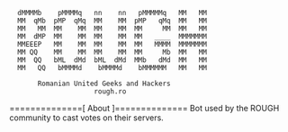                                                            
                                                          
      dMMMMb    pMMMMq   nn    nn   pMMMMMq   MM   MM      
      MM  qMb  pMP  qMq  MM    MM  pMP   qMq  MM   MM      
      MM   MM  MM    MM  MM    MM  MM     MM  MM   MM      
      MM  dMP  MM    MM  MM    MM  MM   ____  MMMMMMM      
      MMEEEP   MM    MM  MM    MM  MM   MMMM  MMMMMMM      
      MM QQ    MM    MM  MM    MM  MM     Mb  MM   MM      
      MM  QQ   bML  dMd  bML  dMd  MMb   dMd  MM   MM      
      MM   QQ   bMMMMd    bMMMMd    bMMMMMM   MM   MM      
                                                           
      	   Romanian United Geeks and Hackers                    
                         rough.ro



==============[  About  ]==============
Bot used by the ROUGH community to cast votes on their servers.



